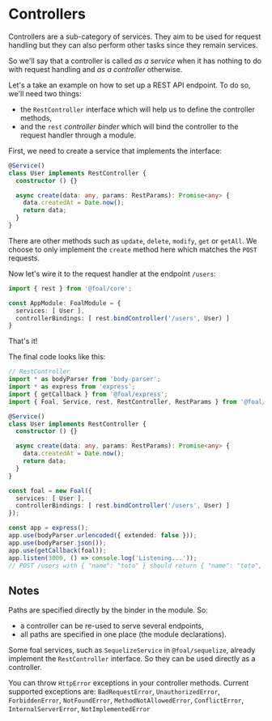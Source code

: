 # Controllers

Controllers are a sub-category of services. They aim to be used for request handling but they can also perform other tasks since they remain services.

So we'll say that a controller is called *as a service* when it has nothing to do with request handling and *as a controller* otherwise.

Let's a take an example on how to set up a REST API endpoint. To do so, we'll need two things:
- the `RestController` interface which will help us to define the controller methods,
- and the `rest` *controller binder* which will bind the controller to the request handler through a module.

First, we need to create a service that implements the interface:
```typescript
@Service()
class User implements RestController {
  constructor () {}

  async create(data: any, params: RestParams): Promise<any> {
    data.createdAt = Date.now();
    return data;
  }
}
```

There are other methods such as `update`, `delete`, `modify`, `get` or `getAll`. We choose to only implement the `create` method here which matches the `POST` requests.

Now let's wire it to the request handler at the endpoint `/users`:
```typescript
import { rest } from '@foal/core';

const AppModule: FoalModule = {
  services: [ User ],
  controllerBindings: [ rest.bindController('/users', User) ]
}
```

That's it!

The final code looks like this:
```typescript
// RestController
import * as bodyParser from 'body-parser';
import * as express from 'express';
import { getCallback } from '@foal/express';
import { Foal, Service, rest, RestController, RestParams } from '@foal/core';

@Service()
class User implements RestController {
  constructor () {}

  async create(data: any, params: RestParams): Promise<any> {
    data.createdAt = Date.now();
    return data;
  }
}

const foal = new Foal({
  services: [ User ],
  controllerBindings: [ rest.bindController('/users', User) ]
});

const app = express();
app.use(bodyParser.urlencoded({ extended: false }));
app.use(bodyParser.json());
app.use(getCallback(foal));
app.listen(3000, () => console.log('Listening...'));
// POST /users with { "name": "toto" } should return { "name": "toto", "createdAt": "..." };
```

## Notes

Paths are specified directly by the binder in the module. So:
- a controller can be re-used to serve several endpoints,
- all paths are specified in one place (the module declarations).

Some foal services, such as `SequelizeService` in `@foal/sequelize`, already implement the `RestController` interface. So they can be used directly as a controller.

You can throw `HttpError` exceptions in your controller methods. Current supported exceptions are: `BadRequestError`, `UnauthorizedError`, `ForbiddenError`, `NotFoundError`, `MethodNotAllowedError`, `ConflictError`, `InternalServerError`, `NotImplementedError`